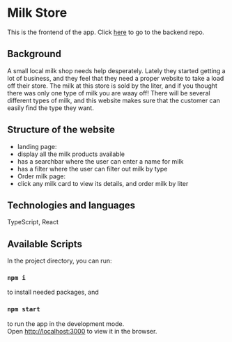 # Milk Store
This is the frontend of the app. Click [here](https://github.com/qingqing0226/milk-store-backend) to go to the backend repo.

## Background

A small local milk shop needs help desperately. Lately they started getting a lot of business, and they feel that they need a proper website to take a load off their store. The milk at this store is sold by the liter, and if you thought there was only one type of milk you are waay off! There will be several different types of milk, and this website makes sure that the customer can easily find the type they want.

## Structure of the website
- landing page: 
- display all the milk products available
- has a searchbar where the user can enter a name for milk
- has a filter where the user can filter out milk by type
- Order milk page:
- click any milk card to view its details, and order milk by liter
  


## Technologies and languages

TypeScript, React

## Available Scripts

In the project directory, you can run:

### `npm i`

to install needed packages, and 

### `npm start`

to run the app in the development mode.\
Open [http://localhost:3000](http://localhost:3000) to view it in the browser.






